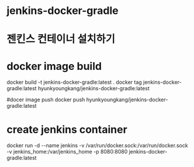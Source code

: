 # jenkins-docker-gradle


# 젠킨스 컨테이너 설치하기

# docker image build
docker build -t jenkins-docker-gradle:latest .
docker tag jenkins-docker-gradle:latest hyunkyoungkang/jenkins-docker-gradle:latest

#docer image push 
docker push hyunkyoungkang/jenkins-docker-gradle:latest


# create jenkins container 
docker run -d --name jenkins -v /var/run/docker.sock:/var/run/docker.sock -v jenkins_home:/var/jenkins_home -p 8080:8080 jenkins-docker-gradle:latest
